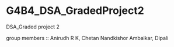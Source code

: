 # G4B4_DSA_GradedProject2
DSA_Graded project 2

group members :: Anirudh R K, Chetan Nandkishor Ambalkar, Dipali
